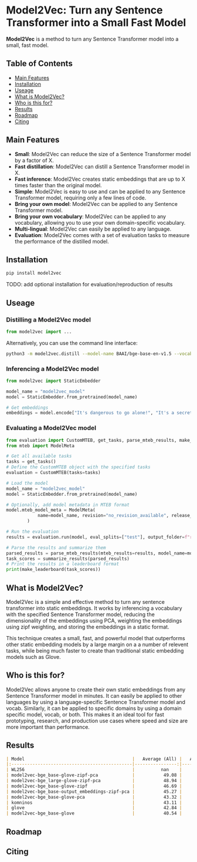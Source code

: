 # Model2Vec: Turn any Sentence Transformer into a Small Fast Model

**Model2Vec** is a method to turn any Sentence Transformer model into a small, fast model.

## Table of Contents
- [Main Features](#main-features)
- [Installation](#installation)
- [Useage](#useage)
- [What is Model2Vec?](#what-is-model2vec)
- [Who is this for?](#who-is-this-for)
- [Results](#results)
- [Roadmap](#roadmap)
- [Citing](#citing)

## Main Features
- **Small**: Model2Vec can reduce the size of a Sentence Transformer model by a factor of X.
- **Fast distillation**: Model2Vec can distill a Sentence Transformer model in X.
- **Fast inference**: Model2Vec creates static embeddings that are up to X times faster than the original model.
- **Simple**: Model2Vec is easy to use and can be applied to any Sentence Transformer model, requiring only a few lines of code.
- **Bring your own model**: Model2Vec can be applied to any Sentence Transformer model.
- **Bring your own vocabulary**: Model2Vec can be applied to any vocabulary, allowing you to use your own domain-specific vocabulary.
- **Multi-lingual**: Model2Vec can easily be applied to any language.
- **Evaluation**: Model2Vec comes with a set of evaluation tasks to measure the performance of the distilled model.

## Installation
```bash
pip install model2vec
```
TODO: add optional installation for evaluation/reproduction of results

## Useage

### Distilling a Model2Vec model
```python
from model2vec import ...
```

Alternatively, you can use the command line interface:
```bash
python3 -m model2vec.distill --model-name BAAI/bge-base-en-v1.5 --vocabulary-path vocab.txt --device mps --save-path model2vec_model
```

### Inferencing a Model2Vec model
```python
from model2vec import StaticEmbedder

model_name = "model2vec_model"
model = StaticEmbedder.from_pretrained(model_name)

# Get embeddings
embeddings = model.encode["It's dangerous to go alone!", "It's a secret to everyone."]
```

### Evaluating a Model2Vec model
```python
from evaluation import CustomMTEB, get_tasks, parse_mteb_results, make_leaderboard, summarize_results
from mteb import ModelMeta

# Get all available tasks
tasks = get_tasks()
# Define the CustomMTEB object with the specified tasks
evaluation = CustomMTEB(tasks=tasks)

# Load the model
model_name = "model2vec_model"
model = StaticEmbedder.from_pretrained(model_name)

# Optionally, add model metadata in MTEB format
model.mteb_model_meta = ModelMeta(
            name=model_name, revision="no_revision_available", release_date=None, languages=None
        )

# Run the evaluation
results = evaluation.run(model, eval_splits=["test"], output_folder=f"results/{model_name}")

# Parse the results and summarize them
parsed_results = parse_mteb_results(mteb_results=results, model_name=model_name)
task_scores = summarize_results(parsed_results)
# Print the results in a leaderboard format
print(make_leaderboard(task_scores))
```

## What is Model2Vec?
Model2Vec is a simple and effective method to turn any sentence transformer into static embeddings. It works by inferencing a vocabulary with the specified Sentence Transformer model, reducing the dimensionality of the embeddings using PCA, weighting the embeddings using zipf weighting, and storing the embeddings in a static format.

This technique creates a small, fast, and powerful model that outperforms other static embedding models by a large margin on a a number of relevent tasks, while being much faster to create than traditional static embedding models such as Glove.


## Who is this for?
Model2Vec allows anyone to create their own static embeddings from any Sentence Transformer model in minutes. It can easily be applied to other languages by using a language-specific Sentence Transformer model and vocab. Similarly, it can be applied to specific domains by using a domain specific model, vocab, or both. This makes it an ideal tool for fast prototyping, research, and production use cases where speed and size are more important than performance.

## Results

```markdown
| Model                                         |   Average (All) |   Average (MTEB) |   Classification |   Clustering |   PairClassification |   Reranking |   Retrieval |   STS |   Summarization |   PEARL |   WordSim |
|:----------------------------------------------|----------------:|-----------------:|-----------------:|-------------:|---------------------:|------------:|------------:|------:|----------------:|--------:|----------:|
| WL256                                         |          nan    |           nan    |            58.98 |        33.34 |                74    |       52.03 |      nan    | 73.34 |           29.05 |   48.81 |     45.16 |
| model2vec-bge_base-glove-zipf-pca             |           49.08 |            47.86 |            61.89 |        30.36 |                75.64 |       48.6  |       29.71 | 70.59 |           30.78 |   52.66 |     54.2  |
| model2vec-bge_large-glove-zipf-pca            |           48.94 |            47.56 |            62.48 |        30.02 |                75.41 |       47.9  |       28.72 | 70.31 |           31.61 |   51.51 |     56.65 |
| model2vec-bge_base-glove-zipf                 |           46.69 |            45.5  |            62.81 |        23.46 |                72.11 |       45.72 |       29.56 | 66.29 |           30.97 |   50.23 |     51.67 |
| model2vec-bge_base-output_embeddings-zipf-pca |           45.27 |            43.34 |            60.64 |        23.14 |                74.62 |       46.61 |       23.22 | 65.68 |           29.35 |   54.16 |     49.25 |
| model2vec-bge_base-glove-pca                  |           43.32 |            40.91 |            60.68 |        23.96 |                66.23 |       45.11 |       19.43 | 59.83 |           30.48 |   49.84 |     54.22 |
| komninos                                      |           43.11 |            42.86 |            57.7  |        28.86 |                73    |       44.75 |       22.45 | 62.52 |           30.5  |   46.63 |     40.54 |
| glove                                         |           42.84 |            42.36 |            57.31 |        27.66 |                72.48 |       43.3  |       22.78 | 61.9  |           28.81 |   45.65 |     43.05 |
| model2vec-bge_base-glove                      |           40.54 |            38.2  |            60.99 |        21.4  |                57.54 |       41.9  |       17.98 | 53.14 |           30.87 |   46.32 |     51.85 |
```

## Roadmap

## Citing
